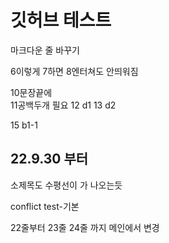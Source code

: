 # 깃허브 테스트


마크다운 줄 바꾸기

6이렇게
7하면
8엔터쳐도 안띄워짐

10문장끝에  
11공백두개 필요
12 d1
13 d2

15 b1-1

## 22.9.30 부터
소제목도 수평선이 가 나오는듯

conflict test-기본

22줄부터
23줄
24줄 까지 메인에서 변경